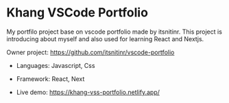 # Khang VSCode Portfolio

My portfilo project base on vscode portfolio made by itsnitinr. This project is introducing about myself and also used for learning React and Nextjs.

Owner project: https://github.com/itsnitinr/vscode-portfolio

- Languages: Javascript, Css
- Framework: React, Next

- Live demo: https://khang-vss-portfolio.netlify.app/